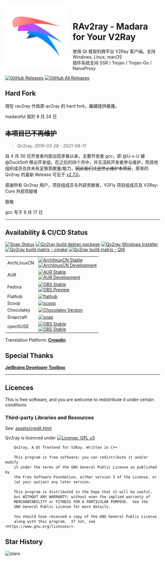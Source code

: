 <p align="center">
<img width="210" height="210" align="left" style="float: left; margin: 0 10px 0 0;" src="https://raw.githubusercontent.com/Qv2ray/Qv2ray/master/assets/icons/qv2ray.png" alt="Qv2ray"/>
</br>
<h1>RAv2ray - Madara for Your V2Ray</h1> 
使用 Qt 框架的跨平台 V2Ray 客户端。支持 Windows, Linux, macOS
</br>
插件系统支持 SSR / Trojan / Trojan-Go / NaiveProxy
</p>

[![GitHub Releases](https://img.shields.io/github/downloads/Qv2ray/Qv2ray/latest/total?style=flat-square&logo=github)](https://github.com/Qv2ray/Qv2ray/releases)
[![GitHub All Releases](https://img.shields.io/github/downloads/Qv2ray/Qv2ray/total?label=downloads-total&logo=github&style=flat-square)](https://github.com/Qv2ray/Qv2ray/releases)

## Hard Fork

現在 rav2ray 作爲原 qv2ray 的 hard fork，繼續提供維護。

madaraful 寫於 8 月 24 日

## ~~本项目已不再维护~~

> Qv2ray: *2019-03-28 - 2021-08-17*

自 4 月 30 日开发者内部出现矛盾以来，主要开发者 gcc，即 @U-v-U 被 @DuckSoft 移出开发组，在之后的四个月中，并无活跃开发者参与维护，而其他组织成员也并未有足够贡献量/能力，~~因此我们决定停止维护本项目~~，原來的 Qv2ray 的最新 Release 可见于 [v2.7.0](https://github.com/Qv2ray/Qv2ray/releases/tag/v2.7.0)。

感谢所有 Qv2ray 用户，项目组成员与外部贡献者，V2Fly 项目组成员及 V2Ray-Core 外部贡献者

致敬

gcc 写于 8 月 17 日

-----

## Availability & CI/CD Status

[![Snap Status](https://img.shields.io/travis/com/Qv2ray/Qv2ray?label=snapcraft-travis&logo=github)](https://travis-ci.com/Qv2ray/Qv2ray)
[![Qv2ray build debian package](https://github.com/Qv2ray/Qv2ray/actions/workflows/deb.yml/badge.svg)](https://github.com/Qv2ray/Qv2ray/actions/workflows/deb.yml)
[![Qv2ray Windows Installer](https://github.com/Qv2ray/Qv2ray/actions/workflows/nsis.yml/badge.svg)](https://github.com/Qv2ray/Qv2ray/actions/workflows/nsis.yml)
[![Qv2ray build matrix - cmake](https://github.com/Qv2ray/Qv2ray/actions/workflows/build-qv2ray-cmake.yml/badge.svg)](https://github.com/Qv2ray/Qv2ray/actions/workflows/build-qv2ray-cmake.yml)
[![Qv2ray build matrix - Qt6](https://github.com/Qv2ray/Qv2ray/actions/workflows/build-qv2ray-qt6.yml/badge.svg)](https://github.com/Qv2ray/Qv2ray/actions/workflows/build-qv2ray-qt6.yml)

<table>
 <tr>
  <td>ArchLinuxCN</td>
  <td>
   <a href="https://build.archlinuxcn.org/packages/#/qv2ray">
    <img alt="ArchlinuxCN Stable" src="https://img.shields.io/badge/dynamic/json?label=archlinuxcn-stable&query=%24.latest.pkgver&url=https%3A%2F%2Fbuild.archlinuxcn.org%2Fapi%2Fpackages%2Fqv2ray" />
   </a><br />

   <a href="https://build.archlinuxcn.org/packages/#/qv2ray-dev-git">
    <img alt="ArchlinuxCN Development" src="https://img.shields.io/badge/dynamic/json?label=archlinuxcn-dev-git&query=%24.latest.pkgver&url=https%3A%2F%2Fbuild.archlinuxcn.org%2Fapi%2Fpackages%2Fqv2ray-dev-git" />
   </a>
  </td>
 </tr>

 <tr>
 <td>AUR</td>
 <td>
   <a href="https://aur.archlinux.org/packages/qv2ray">
    <img alt="AUR Stable" src="https://img.shields.io/aur/version/qv2ray?label=aur-stable" />
   </a><br/>

   <a href="https://aur.archlinux.org/packages/qv2ray-dev-git">
    <img alt="AUR Development" src="https://img.shields.io/aur/version/qv2ray-dev-git?label=aur-development" /></a>
 </td>
 </tr>

 <tr>
  <td>Fedora</td>
  <td>
   <a href="https://build.opensuse.org/package/show/home:zzndb:Qv2ray/Qv2ray">
    <img alt="OBS Stable" src="https://img.shields.io/badge/dynamic/xml?color=3c6eb4&label=OBS%20stable&query=substring-before%28substring-after%28%2F%2F%40filename%5Bcontains%28.%2C%20%27src.rpm%27%29%5D%2C%20%27Qv2ray-%27%29%2C%20%27-%27%29&url=https%3A%2F%2Fapi.opensuse.org%2Fpublic%2Fbuild%2Fhome%3Azzndb%3AQv2ray%2FFedora_Rawhide%2Fx86_64%2FQv2ray" />
   </a><br/>
   <a href="https://build.opensuse.org/package/show/home:zzndb:Qv2ray/Qv2ray-preview">
    <img alt="OBS Preview" src="https://img.shields.io/badge/dynamic/xml?color=3c6eb4&label=OBS%20preview&query=substring-before%28substring-after%28%2F%2F%40filename%5Bcontains%28.%2C%20%27src.rpm%27%29%5D%2C%20%27Qv2ray-preview-%27%29%2C%20%27-%27%29&url=https%3A%2F%2Fapi.opensuse.org%2Fpublic%2Fbuild%2Fhome%3Azzndb%3AQv2ray%2FFedora_Rawhide%2Fx86_64%2FQv2ray-preview" />
   </a>
  </td>
 </tr>

 <tr>
  <td>Flathub</td>
  <td><a href="https://flathub.org/apps/details/com.github.Qv2ray"><img alt="flathub" src="https://img.shields.io/badge/flathub-available-success" /></a></td>
 </tr>

 <tr>
  <td>Scoop</td>
  <td><a href="https://github.com/lukesampson/scoop-extras/blob/master/bucket/qv2ray.json"><img alt="scoop" src="https://img.shields.io/badge/scoop--extras-available-blue" /></a></td>
 </tr>

 <tr>
 <td>Chocolatey</td>
 <td><a href="https://chocolatey.org/packages/qv2ray"><img alt="Chocolatey Version" src="https://img.shields.io/chocolatey/v/qv2ray"></a></td>
 </tr>

 <tr>
  <td>Snapcraft</td>
  <td>
   <a href="https://snapcraft.io/qv2ray/"><img alt="snap" src="https://snapcraft.io/qv2ray/badge.svg" /></a>
  </td>
 </tr>

 <tr>
  <td>openSUSE</td>
  <td>
   <a href="https://build.opensuse.org/package/show/home:zzndb:Qv2ray/Qv2ray">
    <img alt="OBS Stable" src="https://img.shields.io/badge/dynamic/xml?color=73ba25&label=OBS%20stable&query=substring-before%28substring-after%28%2F%2F%40filename%5Bcontains%28.%2C%20%27src.rpm%27%29%5D%2C%20%27Qv2ray-%27%29%2C%20%27-%27%29&url=https%3A%2F%2Fapi.opensuse.org%2Fpublic%2Fbuild%2Fhome%3Azzndb%3AQv2ray%2FopenSUSE_Tumbleweed%2Fx86_64%2FQv2ray" />
   </a><br/>
   <a href="https://build.opensuse.org/package/show/home:zzndb:Qv2ray/Qv2ray-preview">
    <img alt="OBS Stable" src="https://img.shields.io/badge/dynamic/xml?color=73ba25&label=OBS%20preview&query=substring-before%28substring-after%28%2F%2F%40filename%5Bcontains%28.%2C%20%27src.rpm%27%29%5D%2C%20%27Qv2ray-preview-%27%29%2C%20%27-%27%29&url=https%3A%2F%2Fapi.opensuse.org%2Fpublic%2Fbuild%2Fhome%3Azzndb%3AQv2ray%2FopenSUSE_Tumbleweed%2Fx86_64%2FQv2ray-preview" />
   </a>
  </td>
 </tr>
</table>

Translation Platform: **[Crowdin](https://crowdin.com/project/qv2ray)**

## Special Thanks

**[JetBrains Developer Toolbox](https://www.jetbrains.com/?from=Qv2ray)**

-------------------------------

## Licences

This is free software, and you are welcome to redistribute it under certain conditions.

### Third-party Libraries and Resources
See: [assets/credit.html](assets/credit.html)

Qv2ray is licenced under [![License: GPL v3](https://img.shields.io/badge/License-GPL%20v3-blue.svg)](https://www.gnu.org/licenses/gpl-3.0)

```
    Qv2ray, A Qt frontend for V2Ray. Written in C++

    This program is free software: you can redistribute it and/or modify
    it under the terms of the GNU General Public License as published by
    the Free Software Foundation, either version 3 of the License, or
    (at your option) any later version.

    This program is distributed in the hope that it will be useful,
    but WITHOUT ANY WARRANTY; without even the implied warranty of
    MERCHANTABILITY or FITNESS FOR A PARTICULAR PURPOSE.  See the
    GNU General Public License for more details.

    You should have received a copy of the GNU General Public License
    along with this program.  If not, see <https://www.gnu.org/licenses/>.
```
## Star History

![stars](https://starchart.cc/Qv2ray/Qv2ray.svg)
